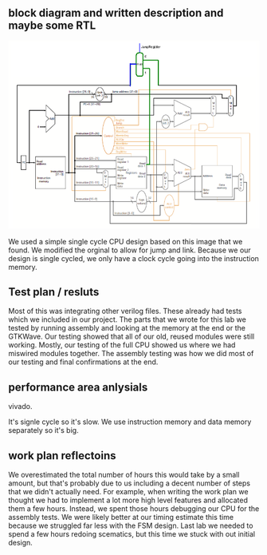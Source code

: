 ## block diagram and written description and maybe some RTL

![Block Diagram](images/blockdiagram.png)

We used a simple single cycle CPU design based on this image that we found. We modified the orginal to allow for jump and link. Because we our design is single cycled, we only have a clock cycle going into the instruction memory.

## Test plan / resluts

Most of this was integrating other verilog files. These already had tests which we included in our project. The parts that we wrote for this lab we tested by running assembly and looking at the memory at the end or the GTKWave. Our testing showed that all of our old, reused modules were still working. Mostly, our testing of the full CPU showed us where we had miswired modules together. The assembly testing was how we did most of our testing and final confirmations at the end.

## performance area anlysials

vivado.

It's signle cycle so it's slow. We use instruction memory and data memory separately so it's big.

## work plan reflectoins

We overestimated the total number of hours this would take by a small amount, but that's probably due to us including a decent number of steps that we didn't actually need. For example, when writing the work plan we thought we had to implement a lot more high level features and allocated them a few hours. Instead, we spent those hours debugging our CPU for the assembly tests. We were likely better at our timing estimate this time because we struggled far less with the FSM design. Last lab we needed to spend a few hours redoing scematics, but this time we stuck with out initial design.